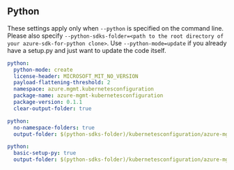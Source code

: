 ## Python

These settings apply only when `--python` is specified on the command line.
Please also specify `--python-sdks-folder=<path to the root directory of your azure-sdk-for-python clone>`.
Use `--python-mode=update` if you already have a setup.py and just want to update the code itself.

```yaml $(python)
python:
  python-mode: create
  license-header: MICROSOFT_MIT_NO_VERSION
  payload-flattening-threshold: 2
  namespace: azure.mgmt.kubernetesconfiguration
  package-name: azure-mgmt-kubernetesconfiguration
  package-version: 0.1.1
  clear-output-folder: true
```
``` yaml $(python) && $(python-mode) == 'update'
python:
  no-namespace-folders: true
  output-folder: $(python-sdks-folder)/kubernetesconfiguration/azure-mgmt-kubernetesconfiguration/azure/mgmt/kubernetesconfiguration
```
``` yaml $(python) && $(python-mode) == 'create'
python:
  basic-setup-py: true
  output-folder: $(python-sdks-folder)/kubernetesconfiguration/azure-mgmt-kubernetesconfiguration
```